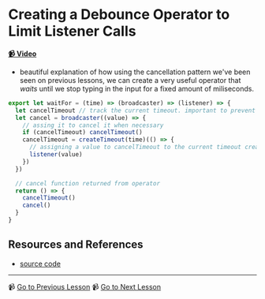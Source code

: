 # Creating a Debounce Operator to Limit Listener Calls

**[📹 Video](https://egghead.io/lessons/egghead-creating-a-debounce-operator-to-limit-listener-calls)**

- beautiful explanation of how using the cancellation pattern we've been seen on previous lessons, we can create a very useful operator that _waits_ until we stop typing in the input for a fixed amount of miliseconds.

```javascript
export let waitFor = (time) => (broadcaster) => (listener) => {
  let cancelTimeout // track the current timeout. important to prevent multiple timeounts to be running at the same time
  let cancel = broadcaster((value) => {
    // assing it to cancel it when necessary
    if (cancelTimeout) cancelTimeout()
    cancelTimeout = createTimeout(time)(() => {
      // assigning a value to cancelTimeout to the current timeout created
      listener(value)
    })
  })

  // cancel function returned from operator
  return () => {
    cancelTimeout()
    cancel()
  }
}
```

## Resources and References

- [source code](https://github.com/johnlindquist/crafting-functions/blob/debounce/src/operators.js#L257)

---

📹 [Go to Previous Lesson](https://egghead.io/lessons/egghead-map-a-sequence-based-on-input-text-in-react)
📹 [Go to Next Lesson](https://egghead.io/lessons/egghead-wrap-fetch-in-a-broadcaster-in-react)
